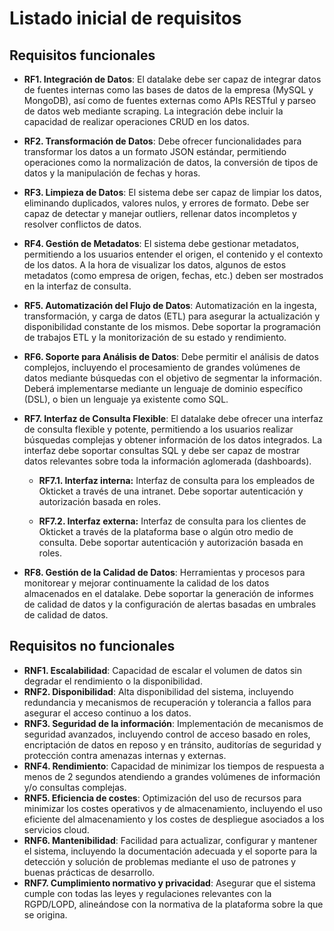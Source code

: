 # Listado inicial de requisitos
## Requisitos funcionales

- **RF1. Integración de Datos**: El datalake debe ser capaz de integrar datos de fuentes internas como las bases de datos de la empresa (MySQL y MongoDB), así como de fuentes externas como APIs RESTful y parseo de datos web mediante scraping. La integración debe incluir la capacidad de realizar operaciones CRUD en los datos.

- **RF2. Transformación de Datos**: Debe ofrecer funcionalidades para transformar los datos a un formato JSON estándar, permitiendo operaciones como la normalización de datos, la conversión de tipos de datos y la manipulación de fechas y horas.

- **RF3. Limpieza de Datos**: El sistema debe ser capaz de limpiar los datos, eliminando duplicados, valores nulos, y errores de formato. Debe ser capaz de detectar y manejar outliers, rellenar datos incompletos y resolver conflictos de datos.

- **RF4. Gestión de Metadatos**: El sistema debe gestionar metadatos, permitiendo a los usuarios entender el origen, el contenido y el contexto de los datos. A la hora de visualizar los datos, algunos de estos metadatos (como empresa de origen, fechas, etc.) deben ser mostrados en la interfaz de consulta.

- **RF5. Automatización del Flujo de Datos**: Automatización en la ingesta, transformación, y carga de datos (ETL) para asegurar la actualización y disponibilidad constante de los mismos. Debe soportar la programación de trabajos ETL y la monitorización de su estado y rendimiento.

- **RF6. Soporte para Análisis de Datos**: Debe permitir el análisis de datos complejos, incluyendo el procesamiento de grandes volúmenes de datos mediante búsquedas con el objetivo de segmentar la información. Deberá implementarse mediante un lenguaje de dominio específico (DSL), o bien un lenguaje ya existente como SQL.

- **RF7. Interfaz de Consulta Flexible**: El datalake debe ofrecer una interfaz de consulta flexible y potente, permitiendo a los usuarios realizar búsquedas complejas y obtener información de los datos integrados. La interfaz debe soportar consultas SQL y debe ser capaz de mostrar datos relevantes sobre toda la información aglomerada (dashboards).
	- **RF7.1. Interfaz interna:** Interfaz de consulta para los empleados de Okticket a través de una intranet. Debe soportar autenticación y autorización basada en roles.

	- **RF7.2. Interfaz externa:** Interfaz de consulta para los clientes de Okticket a través de la plataforma base o algún otro medio de consulta. Debe soportar autenticación y autorización basada en roles.

- **RF8. Gestión de la Calidad de Datos**: Herramientas y procesos para monitorear y mejorar continuamente la calidad de los datos almacenados en el datalake. Debe soportar la generación de informes de calidad de datos y la configuración de alertas basadas en umbrales de calidad de datos.

## Requisitos no funcionales
- **RNF1. Escalabilidad**: Capacidad de escalar el volumen de datos sin degradar el rendimiento o la disponibilidad.
- **RNF2. Disponibilidad**: Alta disponibilidad del sistema, incluyendo redundancia y mecanismos de recuperación y tolerancia a fallos para asegurar el acceso continuo a los datos.
- **RNF3. Seguridad de la información**: Implementación de mecanismos de seguridad avanzados, incluyendo control de acceso basado en roles, encriptación de datos en reposo y en tránsito, auditorías de seguridad y protección contra amenazas internas y externas.
- **RNF4. Rendimiento**: Capacidad de minimizar los tiempos de respuesta a menos de 2 segundos atendiendo a grandes volúmenes de información y/o consultas complejas.
- **RNF5. Eficiencia de costes**: Optimización del uso de recursos para minimizar los costes operativos y de almacenamiento, incluyendo el uso eficiente del almacenamiento y los costes de despliegue asociados a los servicios cloud.
- **RNF6. Mantenibilidad**: Facilidad para actualizar, configurar y mantener el sistema, incluyendo la documentación adecuada y el soporte para la detección y solución de problemas mediante el uso de patrones y buenas prácticas de desarrollo.
- **RNF7. Cumplimiento normativo y privacidad**: Asegurar que el sistema cumple con todas las leyes y regulaciones relevantes con la RGPD/LOPD, alineándose con la normativa de la plataforma sobre la que se origina.
